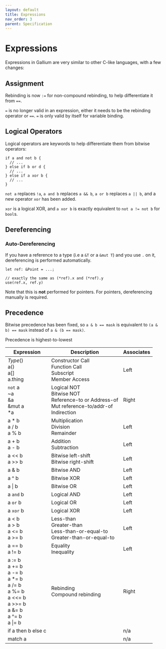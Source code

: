 ```yaml
---
layout: default
title: Expressions
nav_order: 3
parent: Specification
---
```


# Expressions
Expressions in Gallium are very similar to other C-like languages, with a few changes:

## Assignment
Rebinding is now `:=` for non-compound rebinding, to help differentiate it from `==`. 

`=` is no longer valid in an expression, either it needs to be 
the rebinding operator or `==`. `=` is only valid by itself for variable binding. 

## Logical Operators
Logical operators are keywords to help differentiate them from bitwise operators:

~~~
if a and not b {
  // ...
} else if b or d {
  // ...
} else if a xor b {
  // ...
}
~~~

`not a` replaces `!a`, `a and b` replaces `a && b`, `a or b` replaces `a || b`, and a new operator `xor` has been added.

`xor` is a logical XOR, and `a xor b` is exactly equivalent to `not a != not b` for `bool`s. 

## Dereferencing


### Auto-Dereferencing
If you have a reference to a type (i.e a `&T` or a `&mut T`) and
you use `.` on it, dereferencing is performed automatically.

~~~
let ref: &Point = ...;

// exactly the same as (*ref).x and (*ref).y
use(ref.x, ref.y)
~~~

Note that this is **not** performed for pointers. For pointers, dereferencing manually is required. 

## Precedence
Bitwise precedence has been fixed, so `a & b == mask` is equivalent to `(a & b) == mask` instead of `a & (b == mask)`.

Precedence is highest-to-lowest

| Expression | Description | Associates |
|---|---|---|
| *Type*()<br>a()<br>a[]<br>a.thing | Constructor Call<br>Function Call<br>Subscript<br>Member Access | Left |
| `not` a<br/>~a<br/>&a<br/>&mut a<br>*a | Logical NOT<br/>Bitwise NOT<br>Reference-to or Address-of<br/>Mut reference-to/addr-of<br/>Indirection | Right |
| a * b<br>a / b<br>a % b | Multiplication<br>Division<br>Remainder | Left |
| a + b<br>a - b | Addition<br>Subtraction | Left |
| a << b<br>a >> b | Bitwise left-shift<br>Bitwise right-shift | Left |
| a & b | Bitwise AND | Left |
| a ^ b | Bitwise XOR | Left |
| a \| b | Bitwise OR | Left |
| a `and` b | Logical AND| Left |
| a `or` b | Logical OR | Left |
| a `xor` b | Logical XOR | Left |
| a < b<br>a > b<br>a <= b<br>a >= b | Less-than<br>Greater-than<br>Less-than-or-equal-to<br>Greater-than-or-equal-to | Left |
| a == b<br>a != b | Equality<br>Inequality | Left |
| a := b<br>a += b<br>a -= b<br>a *= b<br>a /= b<br>a %= b<br>a <<= b<br>a >>= b<br>a &= b<br>a ^= b<br>a \|= b | Rebinding<br>Compound rebinding | Right |
| if a then b else c |  | n/a |
| match a |  | n/a |
